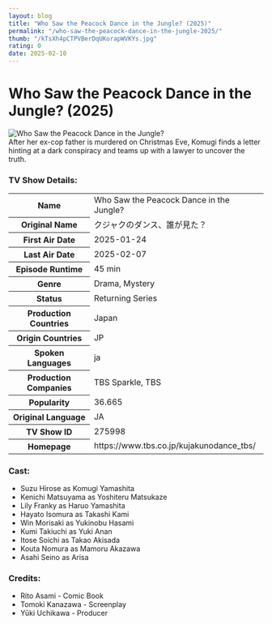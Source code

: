```yaml
---
layout: blog
title: "Who Saw the Peacock Dance in the Jungle? (2025)"
permalink: "/who-saw-the-peacock-dance-in-the-jungle-2025/"
thumb: "/kTsXh4pCTPVBerDqUKorapWVKYs.jpg"
rating: 0
date: 2025-02-10
---
```

<h1 class="title">Who Saw the Peacock Dance in the Jungle? (2025)</h1><div class="poster"><img src="{{ site.imglink }}/kTsXh4pCTPVBerDqUKorapWVKYs.jpg" class="img-fluid my-3" alt="Who Saw the Peacock Dance in the Jungle?"/></div><div class="plot">After her ex-cop father is murdered on Christmas Eve, Komugi finds a letter hinting at a dark conspiracy and teams up with a lawyer to uncover the truth.</div><h3>TV Show Details:</h3><table class="table table-bordered details"><tr><th>Name</th><td>Who Saw the Peacock Dance in the Jungle?</td></tr><tr><th>Original Name</th><td>クジャクのダンス、誰が見た？</td></tr><tr><th>First Air Date</th><td>2025-01-24</td></tr><tr><th>Last Air Date</th><td>2025-02-07</td></tr><tr><th>Episode Runtime</th><td>45 min</td></tr><tr><th>Genre</th><td>Drama, Mystery</td></tr><tr><th>Status</th><td>Returning Series</td></tr><tr><th>Production Countries</th><td>Japan</td></tr><tr><th>Origin Countries</th><td>JP</td></tr><tr><th>Spoken Languages</th><td>ja</td></tr><tr><th>Production Companies</th><td>TBS Sparkle, TBS</td></tr><tr><th>Popularity</th><td>36.665</td></tr><tr><th>Original Language</th><td>JA</td></tr><tr><th>TV Show ID</th><td>275998</td></tr><tr><th>Homepage</th><td>https://www.tbs.co.jp/kujakunodance_tbs/</td></tr></table><h3>Cast:</h3><ul class="list-group cast"><li>Suzu Hirose as Komugi Yamashita</li><li>Kenichi Matsuyama as Yoshiteru Matsukaze</li><li>Lily Franky as Haruo Yamashita</li><li>Hayato Isomura as Takashi Kami</li><li>Win Morisaki as Yukinobu Hasami</li><li>Kumi Takiuchi as Yuki Anan</li><li>Itose Soichi as Takao  Akisada</li><li>Kouta Nomura as Mamoru Akazawa</li><li>Asahi Seino as Arisa</li></ul><h3>Credits:</h3><ul class="list-group crew"><li>Rito Asami - Comic Book</li><li>Tomoki Kanazawa - Screenplay</li><li>Yūki Uchikawa - Producer</li></ul>